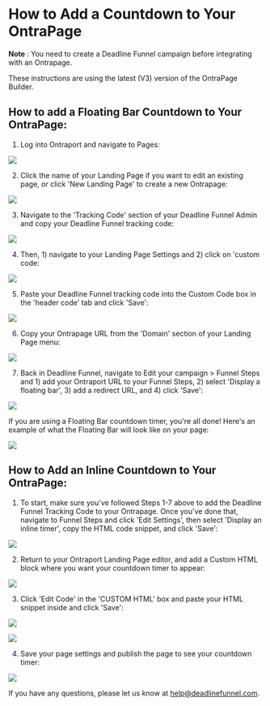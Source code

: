 # How to Add a Countdown to Your OntraPage

**Note** : You need to create a Deadline Funnel campaign before integrating with an Ontrapage.

These instructions are using the latest \(V3\) version of the OntraPage Builder.

## How to add a Floating Bar Countdown to Your OntraPage:

1. Log into Ontraport and navigate to Pages:

![](https://d33v4339jhl8k0.cloudfront.net/docs/assets/53974d6ce4b0c76107b109d1/images/5a2049952c7d3a71c72be199/file-%20tIk1Gk28bq.png)

2. Click the name of your Landing Page if you want to edit an existing page, or click 'New Landing Page' to create a new Ontrapage:

![](https://d33v4339jhl8k0.cloudfront.net/docs/assets/53974d6ce4b0c76107b109d1/images/5b9013f00428631d7a8abd9b/file-%20kVQtCIeQla.png)

3. Navigate to the 'Tracking Code' section of your Deadline Funnel Admin and copy your Deadline Funnel tracking code:

![](https://d33v4339jhl8k0.cloudfront.net/docs/assets/53974d6ce4b0c76107b109d1/images/5c65c2862c7d3a66e32e7873/file-p3lBofFRVd.png)

4. Then, 1\) navigate to your Landing Page Settings and 2\) click on 'custom code:

![](https://d33v4339jhl8k0.cloudfront.net/docs/assets/53974d6ce4b0c76107b109d1/images/5b9014eb2c7d3a03f89e7d00/file-H0CIEmQsT2.png)

5. Paste your Deadline Funnel tracking code into the Custom Code box in the 'header code' tab and click 'Save':

![](https://d33v4339jhl8k0.cloudfront.net/docs/assets/53974d6ce4b0c76107b109d1/images/5b9015610428631d7a8abdb8/file-1Ch2yiFiQk.png)

6. Copy your Ontrapage URL from the 'Domain' section of your Landing Page menu:

![](https://d33v4339jhl8k0.cloudfront.net/docs/assets/53974d6ce4b0c76107b109d1/images/5b9017922c7d3a03f89e7d1f/file-%20aHkRQRTSKG.png)

7. Back in Deadline Funnel, navigate to Edit your campaign &gt; Funnel Steps and 1\) add your Ontraport URL to your Funnel Steps, 2\) select 'Display a floating bar', 3\) add a redirect URL, and 4\) click 'Save':

![](https://d33v4339jhl8k0.cloudfront.net/docs/assets/53974d6ce4b0c76107b109d1/images/5c783c362c7d3a0cb932155e/file-%20JDPyIgnWsG.png)

If you are using a Floating Bar countdown timer, you're all done! Here's an example of what the Floating Bar will look like on your page:

![](https://d33v4339jhl8k0.cloudfront.net/docs/assets/53974d6ce4b0c76107b109d1/images/5c65c0a12c7d3a66e32e783a/file-r2622Bfum3.png)

## How to Add an Inline Countdown to Your OntraPage:

1. To start, make sure you've followed Steps 1-7 above to add the Deadline Funnel Tracking Code to your Ontrapage. Once you've done that, navigate to Funnel Steps and click 'Edit Settings', then select 'Display an inline timer', copy the HTML code snippet, and click 'Save':

![](https://d33v4339jhl8k0.cloudfront.net/docs/assets/53974d6ce4b0c76107b109d1/images/5c783cd22c7d3a0cb9321570/file-%20hMgAYWDhqC.png)

2. Return to your Ontraport Landing Page editor, and add a Custom HTML block where you want your countdown timer to appear:

![](https://d33v4339jhl8k0.cloudfront.net/docs/assets/53974d6ce4b0c76107b109d1/images/5b901c230428631d7a8abe18/file-0DZJjqxpfr.png)

3. Click 'Edit Code' in the 'CUSTOM HTML' box and paste your HTML snippet inside and click 'Save':

![](https://d33v4339jhl8k0.cloudfront.net/docs/assets/53974d6ce4b0c76107b109d1/images/5b901c5b0428631d7a8abe21/file-9rmpv5RqSa.png)

![](https://d33v4339jhl8k0.cloudfront.net/docs/assets/53974d6ce4b0c76107b109d1/images/5b901d820428631d7a8abe32/file-%20nfCB5O5EC4.png)

4. Save your page settings and publish the page to see your countdown timer:

![](https://d33v4339jhl8k0.cloudfront.net/docs/assets/53974d6ce4b0c76107b109d1/images/5b901d582c7d3a03f89e7d72/file-X1gBW1GpBU.png)

If you have any questions, please let us know at [help@deadlinefunnel.com](mailto:mailto:help@deadlinefunnel.com).

